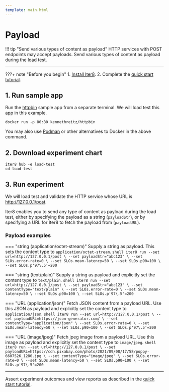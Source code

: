 ```yaml
---
template: main.html
---
```


# Payload

!!! tip "Send various types of content as payload"
    HTTP services with POST endpoints may accept payloads. Send various types of content as payload during the load test.

***

???+ note "Before you begin"
    1. [Install Iter8](../../getting-started/install.md).
    2. Complete the [quick start tutorial](../../getting-started/your-first-experiment.md).

## 1. Run sample app
Run the [httpbin](https://httpbin.org) sample app from a separate terminal. We will load test this app in this example.
```shell
docker run -p 80:80 kennethreitz/httpbin
```
You may also use [Podman](https://podman.io) or other alternatives to Docker in the above command.


## 2. Download experiment chart
```shell
iter8 hub -e load-test
cd load-test
```

## 3. Run experiment
We will load test and validate the HTTP service whose URL is http://127.0.0.1/post. 

Iter8 enables you to send any type of content as payload during the load test, either by specifying the payload as a string (`payloadStr`), or by specifying a URL for Iter8 to fetch the payload from (`payloadURL`).

### Payload examples

=== "string (application/octet-stream)"
    Supply a string as payload. This sets the content type to `application/octet-stream`.
    ```shell
    iter8 run --set url=http://127.0.0.1/post \
              --set payloadStr="abc123" \
              --set SLOs.error-rate=0 \
              --set SLOs.mean-latency=50 \
              --set SLOs.p90=100 \
              --set SLOs.p'97\.5'=200
    ```

=== "string (text/plain)"
    Supply a string as payload and explicitly set the content type to `text/plain`.
    ```shell
    iter8 run --set url=http://127.0.0.1/post \
              --set payloadStr="abc123" \
              --set contentType="text/plain" \
              --set SLOs.error-rate=0 \
              --set SLOs.mean-latency=50 \
              --set SLOs.p90=100 \
              --set SLOs.p'97\.5'=200
    ```

=== "URL (application/json)"
    Fetch JSON content from a payload URL. Use this JSON as payload and explicitly set the content type to `application/json`.
    ```shell
    iter8 run --set url=http://127.0.0.1/post \
              --set payloadURL=https://json-generator.com/ \
              --set contentType="application/json" \
              --set SLOs.error-rate=0 \
              --set SLOs.mean-latency=50 \
              --set SLOs.p90=100 \
              --set SLOs.p'97\.5'=200
    ```

=== "URL (image/jpeg)"
    Fetch jpeg image from a payload URL. Use this image as payload and explicitly set the content type to `image/jpeg`.
    ```shell
    iter8 run --set url=http://127.0.0.1/post \
              --set payloadURL=https://cdn.pixabay.com/photo/2021/09/08/17/58/poppy-6607526_1280.jpg \
              --set contentType="image/jpeg" \
              --set SLOs.error-rate=0 \
              --set SLOs.mean-latency=50 \
              --set SLOs.p90=100 \
              --set SLOs.p'97\.5'=200
    ```

***

Assert experiment outcomes and view reports as described in the [quick start tutorial](../../getting-started/your-first-experiment.md).